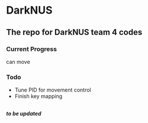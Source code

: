 # DarkNUS

## The repo for DarkNUS team 4 codes ##

### Current Progress ###
can move

### Todo ###
- Tune PID for movement control
- Finish key mapping
##

***to be updated***
